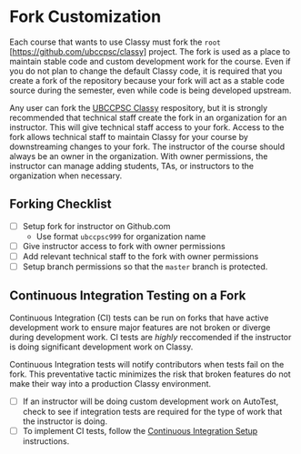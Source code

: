 # Fork Customization

Each course that wants to use Classy must fork the `root` [https://github.com/ubccpsc/classy] project. The fork is used as a place to maintain stable code and custom development work for the course. Even if you do not plan to change the default Classy code, it is required that you create a fork of the repository because your fork will act as a stable code source during the semester, even while code is being developed upstream.

Any user can fork the [UBCCPSC Classy](https://github.com/ubccpsc/classy) respository, but it is strongly recommended that technical staff create the fork in an organization for an instructor. This will give technical staff access to your fork. Access to the fork allows technical staff to maintain Classy for your course by downstreaming changes to your fork. The instructor of the course should always be an owner in the organization. With owner permissions, the instructor can manage adding students, TAs, or instructors to the organization when necessary.

## Forking Checklist

- [ ] Setup fork for instructor on Github.com
  - Use format `ubccpsc999` for organization name
- [ ] Give instructor access to fork with owner permissions
- [ ] Add relevant technical staff to the fork with owner permissions
- [ ] Setup branch permissions so that the `master` branch is protected.

## Continuous Integration Testing on a Fork

Continuous Integration (CI) tests can be run on forks that have active development work to ensure major features are not broken or diverge during development work. CI tests are *highly* reccomended if the instructor is doing significant development work on Classy.

Continuous Integration tests will notify contributors when tests fail on the fork. This preventative tactic minimizes the risk that broken features do not make their way into a production Classy environment.

- [ ] If an instructor will be doing custom development work on AutoTest, check to see if integration tests are required for the type of work that the instructor is doing.
- [ ] To implement CI tests, follow the [Continuous Integration Setup](/docs/developer/continuousintegration.md) instructions.
